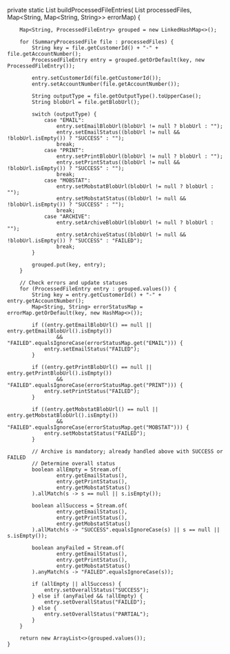 private static List<ProcessedFileEntry> buildProcessedFileEntries(
            List<SummaryProcessedFile> processedFiles,
            Map<String, Map<String, String>> errorMap) {

        Map<String, ProcessedFileEntry> grouped = new LinkedHashMap<>();

        for (SummaryProcessedFile file : processedFiles) {
            String key = file.getCustomerId() + "-" + file.getAccountNumber();
            ProcessedFileEntry entry = grouped.getOrDefault(key, new ProcessedFileEntry());

            entry.setCustomerId(file.getCustomerId());
            entry.setAccountNumber(file.getAccountNumber());

            String outputType = file.getOutputType().toUpperCase();
            String blobUrl = file.getBlobUrl();

            switch (outputType) {
                case "EMAIL":
                    entry.setEmailBlobUrl(blobUrl != null ? blobUrl : "");
                    entry.setEmailStatus((blobUrl != null && !blobUrl.isEmpty()) ? "SUCCESS" : "");
                    break;
                case "PRINT":
                    entry.setPrintBlobUrl(blobUrl != null ? blobUrl : "");
                    entry.setPrintStatus((blobUrl != null && !blobUrl.isEmpty()) ? "SUCCESS" : "");
                    break;
                case "MOBSTAT":
                    entry.setMobstatBlobUrl(blobUrl != null ? blobUrl : "");
                    entry.setMobstatStatus((blobUrl != null && !blobUrl.isEmpty()) ? "SUCCESS" : "");
                    break;
                case "ARCHIVE":
                    entry.setArchiveBlobUrl(blobUrl != null ? blobUrl : "");
                    entry.setArchiveStatus((blobUrl != null && !blobUrl.isEmpty()) ? "SUCCESS" : "FAILED");
                    break;
            }

            grouped.put(key, entry);
        }

        // Check errors and update statuses
        for (ProcessedFileEntry entry : grouped.values()) {
            String key = entry.getCustomerId() + "-" + entry.getAccountNumber();
            Map<String, String> errorStatusMap = errorMap.getOrDefault(key, new HashMap<>());

            if ((entry.getEmailBlobUrl() == null || entry.getEmailBlobUrl().isEmpty())
                    && "FAILED".equalsIgnoreCase(errorStatusMap.get("EMAIL"))) {
                entry.setEmailStatus("FAILED");
            }

            if ((entry.getPrintBlobUrl() == null || entry.getPrintBlobUrl().isEmpty())
                    && "FAILED".equalsIgnoreCase(errorStatusMap.get("PRINT"))) {
                entry.setPrintStatus("FAILED");
            }

            if ((entry.getMobstatBlobUrl() == null || entry.getMobstatBlobUrl().isEmpty())
                    && "FAILED".equalsIgnoreCase(errorStatusMap.get("MOBSTAT"))) {
                entry.setMobstatStatus("FAILED");
            }

            // Archive is mandatory; already handled above with SUCCESS or FAILED
            // Determine overall status
            boolean allEmpty = Stream.of(
                    entry.getEmailStatus(),
                    entry.getPrintStatus(),
                    entry.getMobstatStatus()
            ).allMatch(s -> s == null || s.isEmpty());

            boolean allSuccess = Stream.of(
                    entry.getEmailStatus(),
                    entry.getPrintStatus(),
                    entry.getMobstatStatus()
            ).allMatch(s -> "SUCCESS".equalsIgnoreCase(s) || s == null || s.isEmpty());

            boolean anyFailed = Stream.of(
                    entry.getEmailStatus(),
                    entry.getPrintStatus(),
                    entry.getMobstatStatus()
            ).anyMatch(s -> "FAILED".equalsIgnoreCase(s));

            if (allEmpty || allSuccess) {
                entry.setOverallStatus("SUCCESS");
            } else if (anyFailed && !allEmpty) {
                entry.setOverallStatus("FAILED");
            } else {
                entry.setOverallStatus("PARTIAL");
            }
        }

        return new ArrayList<>(grouped.values());
    }
